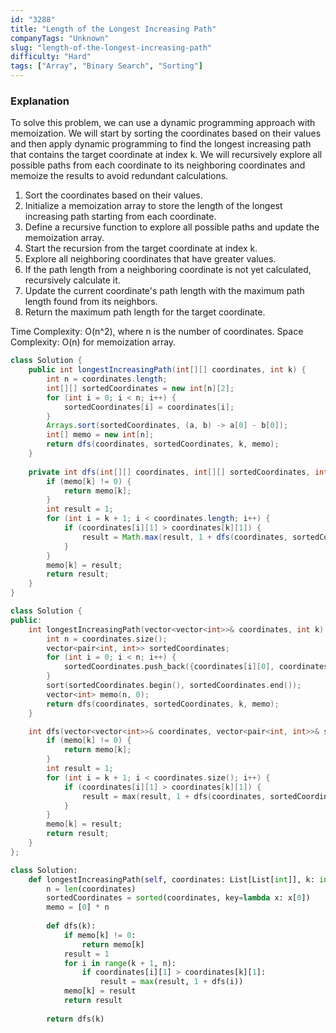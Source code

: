 ```yaml
---
id: "3288"
title: "Length of the Longest Increasing Path"
companyTags: "Unknown"
slug: "length-of-the-longest-increasing-path"
difficulty: "Hard"
tags: ["Array", "Binary Search", "Sorting"]
---
```


### Explanation

To solve this problem, we can use a dynamic programming approach with memoization. We will start by sorting the coordinates based on their values and then apply dynamic programming to find the longest increasing path that contains the target coordinate at index k. We will recursively explore all possible paths from each coordinate to its neighboring coordinates and memoize the results to avoid redundant calculations.

1. Sort the coordinates based on their values.
2. Initialize a memoization array to store the length of the longest increasing path starting from each coordinate.
3. Define a recursive function to explore all possible paths and update the memoization array.
4. Start the recursion from the target coordinate at index k.
5. Explore all neighboring coordinates that have greater values.
6. If the path length from a neighboring coordinate is not yet calculated, recursively calculate it.
7. Update the current coordinate's path length with the maximum path length found from its neighbors.
8. Return the maximum path length for the target coordinate.

Time Complexity: O(n^2), where n is the number of coordinates.
Space Complexity: O(n) for memoization array.
```java
class Solution {
    public int longestIncreasingPath(int[][] coordinates, int k) {
        int n = coordinates.length;
        int[][] sortedCoordinates = new int[n][2];
        for (int i = 0; i < n; i++) {
            sortedCoordinates[i] = coordinates[i];
        }
        Arrays.sort(sortedCoordinates, (a, b) -> a[0] - b[0]);
        int[] memo = new int[n];
        return dfs(coordinates, sortedCoordinates, k, memo);
    }
    
    private int dfs(int[][] coordinates, int[][] sortedCoordinates, int k, int[] memo) {
        if (memo[k] != 0) {
            return memo[k];
        }
        int result = 1;
        for (int i = k + 1; i < coordinates.length; i++) {
            if (coordinates[i][1] > coordinates[k][1]) {
                result = Math.max(result, 1 + dfs(coordinates, sortedCoordinates, i, memo));
            }
        }
        memo[k] = result;
        return result;
    }
}
```

```cpp
class Solution {
public:
    int longestIncreasingPath(vector<vector<int>>& coordinates, int k) {
        int n = coordinates.size();
        vector<pair<int, int>> sortedCoordinates;
        for (int i = 0; i < n; i++) {
            sortedCoordinates.push_back({coordinates[i][0], coordinates[i][1]});
        }
        sort(sortedCoordinates.begin(), sortedCoordinates.end());
        vector<int> memo(n, 0);
        return dfs(coordinates, sortedCoordinates, k, memo);
    }

    int dfs(vector<vector<int>>& coordinates, vector<pair<int, int>>& sortedCoordinates, int k, vector<int>& memo) {
        if (memo[k] != 0) {
            return memo[k];
        }
        int result = 1;
        for (int i = k + 1; i < coordinates.size(); i++) {
            if (coordinates[i][1] > coordinates[k][1]) {
                result = max(result, 1 + dfs(coordinates, sortedCoordinates, i, memo));
            }
        }
        memo[k] = result;
        return result;
    }
};
```

```python
class Solution:
    def longestIncreasingPath(self, coordinates: List[List[int]], k: int) -> int:
        n = len(coordinates)
        sortedCoordinates = sorted(coordinates, key=lambda x: x[0])
        memo = [0] * n
        
        def dfs(k):
            if memo[k] != 0:
                return memo[k]
            result = 1
            for i in range(k + 1, n):
                if coordinates[i][1] > coordinates[k][1]:
                    result = max(result, 1 + dfs(i))
            memo[k] = result
            return result
        
        return dfs(k)
```